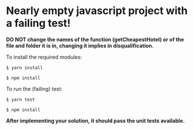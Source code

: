 Nearly empty javascript project with a failing test!
===
**DO NOT change the names of the function (getCheapestHotel) or of the file and folder it is in, changing it implies in disqualification.**

To install the required modules:

```
$ yarn install
```

```
$ npm install
```

To run the (failing) test:

```
$ yarn test
```

```
$ npm install
```
**After implementing your solution, it should pass the unit tests available.** 
